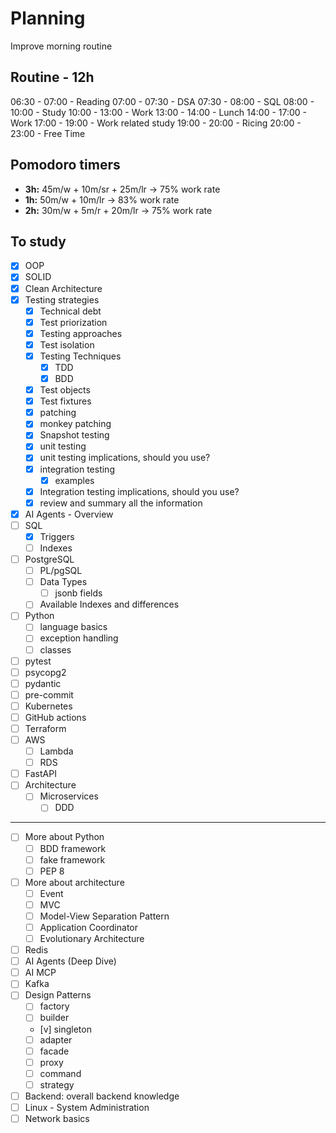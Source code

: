 # Planning
Improve morning routine
## Routine - 12h
06:30 - 07:00 - Reading
07:00 - 07:30 - DSA
07:30 - 08:00 - SQL
08:00 - 10:00 - Study
10:00 - 13:00 - Work
13:00 - 14:00 - Lunch
14:00 - 17:00 - Work
17:00 - 19:00 - Work related study
19:00 - 20:00 - Ricing
20:00 - 23:00 - Free Time

## Pomodoro timers
- **3h:** 45m/w + 10m/sr + 25m/lr -> 75% work rate
- **1h:** 50m/w + 10m/lr -> 83% work rate
- **2h:** 30m/w + 5m/r + 20m/lr -> 75% work rate
## To study
- [x] OOP
- [x] SOLID
- [x] Clean Architecture
- [x] Testing strategies
    - [x] Technical debt
    - [x] Test priorization
    - [x] Testing approaches
    - [x] Test isolation
    - [x] Testing Techniques
        - [x] TDD
        - [x] BDD
    - [x] Test objects
	- [x] Test fixtures
	- [x] patching
	- [x] monkey patching
	- [x] Snapshot testing
    - [x] unit testing
    - [x] unit testing implications, should you use?
    - [x] integration testing
	    - [x] examples
	- [x] Integration testing implications, should you use?
	- [x] review and summary all the information
- [x] AI Agents - Overview
- [ ] SQL
	- [x] Triggers 
	- [ ] Indexes
- [ ] PostgreSQL
	- [ ] PL/pgSQL
	- [ ] Data Types
		- [ ] jsonb fields
	- [ ] Available Indexes and differences
- [ ] Python
	- [ ] language basics
	- [ ] exception handling
	- [ ] classes
- [ ] pytest
- [ ] psycopg2
- [ ] pydantic
- [ ] pre-commit
- [ ] Kubernetes
- [ ] GitHub actions
- [ ] Terraform
- [ ] AWS 
	- [ ] Lambda
	- [ ] RDS
- [ ] FastAPI
- [ ] Architecture
	- [ ] Microservices
	    - [ ] DDD

---
- [ ] More about Python
	- [ ] BDD framework
	- [ ] fake framework
	- [ ] PEP 8
- [ ] More about architecture
    - [ ] Event
    - [ ] MVC
    - [ ] Model-View Separation Pattern
    - [ ] Application Coordinator
	- [ ] Evolutionary Architecture
- [ ] Redis
- [ ] AI Agents (Deep Dive)
- [ ] AI MCP
- [ ] Kafka
- [ ] Design Patterns
    - [ ] factory
    - [ ] builder
    - [v] singleton
    - [ ] adapter
    - [ ] facade
    - [ ] proxy
    - [ ] command
    - [ ] strategy
- [ ] Backend: overall backend knowledge
- [ ] Linux - System Administration
- [ ] Network basics